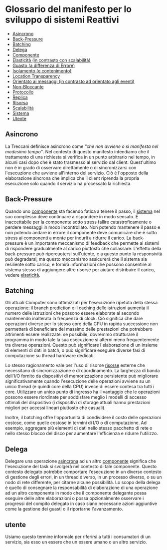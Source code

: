 # Glossario del manifesto per lo sviluppo di sistemi Reattivi

* [Asincrono](#Asynchronous)
* [Back-Pressure](#Back-Pressure)
* [Batching](#Batching)
* [Delega](#Delegation)
* [Componente](#Component)
* [Elasticità (in contrasto con scalabilità)](#Elasticity)
* [Guasto (a differenza di Errore)](#Failure)
* [Isolamento (e contenimento)](#Isolation)
* [Location Transparency](#Location-Transparency)
* [Orientato ai messaggi (in contrasto ad orientato agli eventi)](#Message-Driven)
* [Non-Bloccante](#Non-Blocking)
* [Protocollo](#Protocol)
* [Replica](#Replication)
* [Risorsa](#Resource)
* [Scalabilità](#Scalability)
* [Sistema](#System)
* [Utente](#User)

## <a Name="Asynchronous"></a>Asincrono
La Treccani definisce asincrono come _"che non avviene o si manifesta nel medesimo tempo"_. Nel contesto di questo manifesto intendiamo che il trattamento di una richiesta si verifica in un punto arbitrario nel tempo, in alcuni casi dopo che è stato trasmesso al servizio dal client. Quest'ultimo non è in grado di osservare direttamente o di sincronizzarsi con l'esecuzione che avviene all'interno del servizio. Ciò è l'opposto della elaborazione sincrona che implica che il client riprenda la propria esecuzione solo quando il servizio ha processato la richiesta.

## <a Name="Back-Pressure"></a>Back-Pressure
Quando uno [componente](#Component) sta facendo fatica a tenere il passo, il [sistema](#System) nel suo complesso deve continuare a rispondere in modo sensato. É inaccettabile per la componente sotto stress fallire catastroficamente o perdere messaggi in modo incontrollato. Non potendo mantenere il passo e non potendo andare in errore il componente deve comunicare che è sotto stress ai componenti a monte per indurli a ridurre il carico. La back-pressure è un importante meccanismo di feedback che permette ai sistemi di rispondere gradualmente al carico piuttosto che collassare. L'effetto della back-pressure può ripercuotersi sull'utente, e a questo punto la responsività può degradarsi, ma questo meccanismo assicurerà che il sistema sia resiliente sotto carico, e fornirà informazioni che possono consentire al sistema stesso di aggiungere altre risorse per aiutare distribuire il carico, vedere [elasticità](#Elasticity).

## <a Name="Batching"></a>Batching
Gli attuali Computer sono ottimizzati per l'esecuzione ripetuta della stessa operazione: il branch prediction e il caching delle istruzioni aumenta il numero delle istruzioni che possono essere elaborate al secondo mantenendo inalterata la frequenza di clock. Ciò significa che dare operazioni diverse per lo stesso core della CPU in rapida successione non permetterà di beneficiare del massimo delle prestazioni che potrebbero altrimenti essere realizzate: se possibile, dovremmo strutturare il programma in modo tale la sua esecuzione si alterni meno frequentemente tra diverse operazioni. Questo può significare l'elaborazione di un insieme di elementi di dati in batch, o può significare eseguire diverse fasi di computazione su thread hardware dedicati.

Lo stesso ragionamento vale per l'uso di risorse [risorse](#Resource) esterne che necessitano di sincronizzazione e di coordinamento. La larghezza di banda dell'I/O fornito da dispositivi di memorizzazione persistente può migliorare significativamente quando l'esecuzione delle operazioni avviene su un unico thread (e quindi core della CPU) invece di essere contesa tra tutti i core. Utilizzare un unico punto di ingresso ha il vantaggio che le operazioni possono essere riordinate per soddisfare meglio i modelli di accesso ottimali del dispositivo (i dispositivi di storage attuali hanno prestazioni migliori per accessi lineari piuttosto che casuali).

Inoltre, il batching offre l'opportunità di condividere il costo delle operazioni costose, come quelle costose in termini di I/O o di computazione. Ad esempio, aggregare più elementi di dati nello stesso pacchetto di rete o nello stesso blocco del disco per aumentare l'efficienza e ridurre l'utilizzo.


## <a Name="Delegation"></a>Delega
Delegare una operazione [asincrona](#Asynchronous) ad un altro [componente](#Component) significa che l'esecuzione del task si svolgerà nel contesto di tale componente. Questo contesto delegato potrebbe comportare l'esecuzione in un diverso contesto di gestione degli errori, in un thread diverso, in un processo diverso, o su un nodo di rete differente, per citarne alcune possibilità. Lo scopo della delega è quello di consegnare la responsabilità di elaborazione di una operazione ad un altro componente in modo che il componente delegante possa eseguire delle altre elaborazioni o possa opzionalmente osservare i progressi del compito delegato in caso siano necessarie azioni aggiuntive come la gestione dei guasti o il riportarne l'avanzamento.




## <a Name="User"></a>utente
Usiamo questo termine informale per riferirsi a tutti i consumatori di un servizio, sia esso un essere che un essere umano o un altro servizio.

